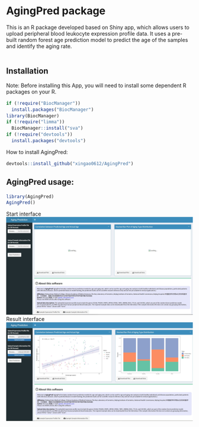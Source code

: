 # AgingPred package

This is an R package developed based on Shiny app, which allows users to upload peripheral blood leukocyte expression profile data. It uses a pre-built random forest age prediction model to predict the age of the samples and identify the aging rate.<br><br>

## Installation
Note: Before installing this App, you will need to install some dependent R packages on your R.
```R
if (!require("BiocManager"))
  install.packages("BiocManager")
library(BiocManager)
if (!require("limma"))
  BiocManager::install("sva")
if (!require("devtools"))
  install.packages("devtools")
```
How to install AgingPred:
```R
devtools::install_github("xingao0612/AgingPred")
```

## AgingPred usage:<br>
```R
library(AgingPred)
AgingPred()
```
Start interface
![](https://github.com/xingao0612/AgingPred/blob/master/inst/www/interface.jpg)  
Result interface
![](https://github.com/xingao0612/AgingPred/blob/master/inst/www/interface2.jpg)  
